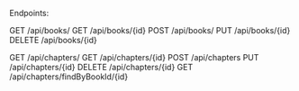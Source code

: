 

Endpoints:

GET		/api/books/
GET		/api/books/{id}
POST	/api/books/
PUT		/api/books/{id}
DELETE	/api/books/{id}

GET		/api/chapters/
GET		/api/chapters/{id}
POST	/api/chapters
PUT		/api/chapters/{id}
DELETE	/api/chapters/{id}
GET		/api/chapters/findByBookId/{id}